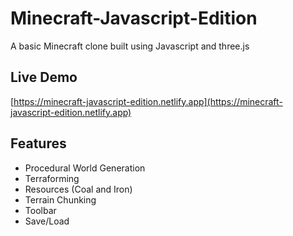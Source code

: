 # Minecraft-Javascript-Edition
A basic Minecraft clone built using Javascript and three.js

## Live Demo
[https://minecraft-javascript-edition.netlify.app](https://minecraft-javascript-edition.netlify.app)

## Features
- Procedural World Generation
- Terraforming
- Resources (Coal and Iron)
- Terrain Chunking
- Toolbar
- Save/Load
